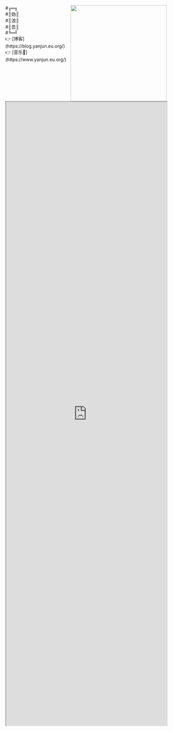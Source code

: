 <img align="right" width="300" src="https://cdn.jsdelivr.net/gh/BurtSweet/CDN/pic/%E4%BA%8C%E6%AC%A1%E5%85%83%E7%BE%8E%E5%B0%91%E5%A5%B3/000%E5%A4%B4%E5%83%8F.jpeg">
#╔═╗ <br>
#║妫║ <br> 
#║浪║ <br>  
#║吾║ <br>
#╚═╝ <br>
👉 [博客](https://blog.yanjun.eu.org/) <br> 
👉 [音乐🎵](https://www.yanjun.eu.org/) <br> 

<br/>
<br/>
<div align="center"><iframe width=100% height=50% src="https://ip.skk.moe/simple" frameborder="1px"></iframe></div>

